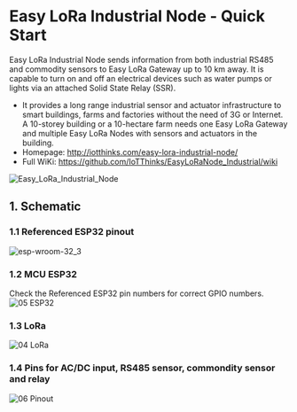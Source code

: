 # Easy LoRa Industrial Node - Quick Start
Easy LoRa Industrial Node sends information from both industrial RS485 and commodity sensors to Easy LoRa Gateway up to 10 km away. It is capable to turn on and off an electrical devices such as water pumps or lights via an attached Solid State Relay (SSR).
* It provides a long range industrial sensor and actuator infrastructure to smart buildings, farms and factories without the need of 3G or Internet. A 10-storey building or a 10-hectare farm needs one Easy LoRa Gateway and multiple Easy LoRa Nodes with sensors and actuators in the building.
* Homepage: http://iotthinks.com/easy-lora-industrial-node/
* Full WiKi: https://github.com/IoTThinks/EasyLoRaNode_Industrial/wiki

![Easy_LoRa_Industrial_Node](https://user-images.githubusercontent.com/29994971/58628489-06e09480-8304-11e9-8c9a-fa5f50ff87cd.JPG)

## 1. Schematic
### 1.1 Referenced ESP32 pinout
![esp-wroom-32_3](https://user-images.githubusercontent.com/29994971/56800129-85996c00-6844-11e9-8acd-b30e1db9f772.jpg)

### 1.2 MCU ESP32
Check the Referenced ESP32 pin numbers for correct GPIO numbers.
![05  ESP32](https://user-images.githubusercontent.com/29994971/56794473-64cb1980-6838-11e9-9061-f9f2b67ca565.png)

### 1.3 LoRa
![04  LoRa](https://user-images.githubusercontent.com/29994971/56802215-ad3f0300-6849-11e9-842c-af91e397631e.png)

### 1.4 Pins for AC/DC input, RS485 sensor, commondity sensor and relay
![06  Pinout](https://user-images.githubusercontent.com/29994971/56844082-b2955f80-68d4-11e9-9445-346e9f4cb510.png)
